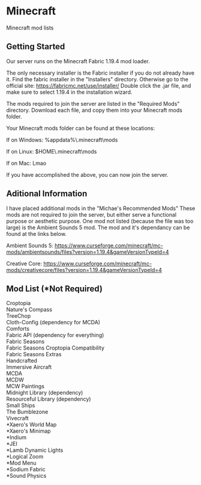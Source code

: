 # Minecraft
Minecraft mod lists

Getting Started
--------------------------------------------------------------------------------------

Our server runs on the Minecraft Fabric 1.19.4 mod loader.

The only necessary installer is the Fabric installer if you do not already have it.
Find the fabric installer in the "Installers" directory.
Otherwise go to the official site: https://fabricmc.net/use/installer/
Double click the .jar file, and make sure to select 1.19.4 in the installation wizard.

The mods required to join the server are listed in the "Required Mods" directory.
Download each file, and copy them into your Minecraft mods folder.

Your Minecraft mods folder can be found at these locations:

If on Windows: %appdata%\\.minecraft\mods

If on Linux: $HOME\\.minecraft\mods

If on Mac: Lmao

If you have accomplished the above, you can now join the server.

Aditional Information
---------------------------------------------------------------------------------------

I have placed additional mods in the "Michae's Recommended Mods" These mods are not
required to join the server, but either serve a functional purpose or aesthetic purpose.
One mod not listed (because the file was too large) is the Ambient Sounds 5 mod. The mod
and it's dependancy can be found at the links below.

Ambient Sounds 5: https://www.curseforge.com/minecraft/mc-mods/ambientsounds/files?version=1.19.4&gameVersionTypeId=4

Creative Core: https://www.curseforge.com/minecraft/mc-mods/creativecore/files?version=1.19.4&gameVersionTypeId=4

Mod List (*Not Required)
---------------------------------------------------------------------------------------
Croptopia  
Nature's Compass  
TreeChop  
Cloth-Config (dependency for MCDA)  
Comforts  
Fabric API (dependency for everything)  
Fabric Seasons  
Fabric Seasons Croptopia Compatibility  
Fabric Seasons Extras  
Handcrafted  
Immersive Aircraft  
MCDA  
MCDW  
MCW Paintings  
Midnight Library (dependency)  
Resourceful Library (dependency)  
Small Ships  
The Bumblezone  
Vivecraft  
*Xaero's World Map  
*Xaero's Minimap  
*Indium  
*JEI  
*Lamb Dynamic Lights  
*Logical Zoom  
*Mod Menu  
*Sodium Fabric  
*Sound Physics  



